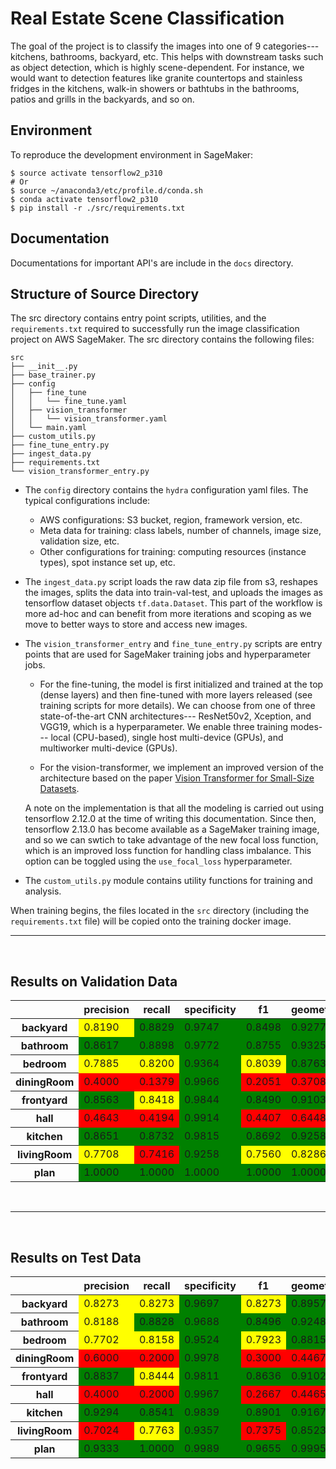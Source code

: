 # Real Estate Scene Classification

The goal of the project is to classify the images into one of 9 categories--- kitchens, bathrooms, backyard, etc. This helps with downstream tasks such as object detection, which is highly scene-dependent. For instance, we would want to detection features like granite countertops and stainless fridges in the kitchens, walk-in showers or bathtubs in the bathrooms, patios and grills in the backyards, and so on.

## Environment

To reproduce the development environment in SageMaker:

```
$ source activate tensorflow2_p310
# Or
$ source ~/anaconda3/etc/profile.d/conda.sh
$ conda activate tensorflow2_p310
$ pip install -r ./src/requirements.txt
``` 

## Documentation

Documentations for important API's are include in the `docs` directory.

## Structure of Source Directory

The src directory contains entry point scripts, utilities, and the `requirements.txt` required to successfully run the image classification project on AWS SageMaker. The src directory contains the following files:

```
src
├── __init__.py
├── base_trainer.py
├── config
│   ├── fine_tune
│   │   └── fine_tune.yaml
│   ├── vision_transformer
│   │   └── vision_transformer.yaml
│   └── main.yaml
├── custom_utils.py
├── fine_tune_entry.py
├── ingest_data.py
├── requirements.txt
└── vision_transformer_entry.py
```

* The `config` directory contains the `hydra` configuration yaml files. The typical configurations include:

    - AWS configurations: S3 bucket, region, framework version, etc.
    - Meta data for training: class labels, number of channels, image size, validation size, etc.
    - Other configurations for training: computing resources (instance types), spot instance set up, etc.
 
* The `ingest_data.py` script loads the raw data zip file from s3, reshapes the images, splits the data into train-val-test, and uploads the images as tensorflow dataset objects `tf.data.Dataset`. This part of the workflow is more ad-hoc and can benefit from more iterations and scoping as we move to better ways to store and access new images.

* The `vision_transformer_entry` and `fine_tune_entry.py` scripts are entry points that are used for SageMaker training jobs and hyperparameter jobs.

    - For the fine-tuning, the model is first initialized and trained at the top (dense layers) and then fine-tuned with more layers released (see training scripts for more details). We can choose from one of three state-of-the-art CNN architectures--- ResNet50v2, Xception, and VGG19, which is a hyperparameter. We enable three training modes--- local (CPU-based), single host multi-device (GPUs), and multiworker multi-device (GPUs).

    - For the vision-transformer, we implement an improved version of the architecture based on the paper [Vision Transformer for Small-Size Datasets](https://arxiv.org/abs/2112.13492v1).
 
    A note on the implementation is that all the modeling is carried out using tensorflow 2.12.0 at the time of writing this documentation. Since then, tensorflow 2.13.0 has become available as a SageMaker training image, and so we can swtich to take advantage of the new focal loss function, which is an improved loss function for handling class imbalance. This option can be toggled using the `use_focal_loss` hyperparameter.

* The `custom_utils.py` module contains utility functions for training and analysis.

When training begins, the files located in the `src` directory (including the `requirements.txt` file) will be copied onto the training docker image.

---

&nbsp;

## Results on Validation Data

<table id="T_3ed56_">
  <thead>
    <tr>
      <th class="blank level0">&nbsp;</th>
      <th class="col_heading level0 col0">precision</th>
      <th class="col_heading level0 col1">recall</th>
      <th class="col_heading level0 col2">specificity</th>
      <th class="col_heading level0 col3">f1</th>
      <th class="col_heading level0 col4">geometric_mean</th>
      <th class="col_heading level0 col5">index_balanced_accuracy</th>
      <th class="col_heading level0 col6">support</th>
    </tr>
  </thead>
  <tbody>
    <tr>
      <th id="T_3ed56_level0_row0" class="row_heading level0 row0">backyard</th>
      <td id="T_3ed56_row0_col0" class="data row0 col0" style="background-color:yellow;">0.8190</td>
      <td id="T_3ed56_row0_col1" class="data row0 col1" style="background-color:green;">0.8829</td>
      <td id="T_3ed56_row0_col2" class="data row0 col2" style="background-color:green;">0.9747</td>
      <td id="T_3ed56_row0_col3" class="data row0 col3" style="background-color:green;">0.8498</td>
      <td id="T_3ed56_row0_col4" class="data row0 col4" style="background-color:green;">0.9277</td>
      <td id="T_3ed56_row0_col5" class="data row0 col5" style="background-color:green;">0.8527</td>
      <td id="T_3ed56_row0_col6" class="data row0 col6">205.0</td>
    </tr>
    <tr>
      <th id="T_3ed56_level0_row1" class="row_heading level0 row1">bathroom</th>
      <td id="T_3ed56_row1_col0" class="data row1 col0" style="background-color:green;">0.8617</td>
      <td id="T_3ed56_row1_col1" class="data row1 col1" style="background-color:green;">0.8898</td>
      <td id="T_3ed56_row1_col2" class="data row1 col2" style="background-color:green;">0.9772</td>
      <td id="T_3ed56_row1_col3" class="data row1 col3" style="background-color:green;">0.8755</td>
      <td id="T_3ed56_row1_col4" class="data row1 col4" style="background-color:green;">0.9325</td>
      <td id="T_3ed56_row1_col5" class="data row1 col5" style="background-color:green;">0.8619</td>
      <td id="T_3ed56_row1_col6" class="data row1 col6">245.0</td>
    </tr>
    <tr>
      <th id="T_3ed56_level0_row2" class="row_heading level0 row2">bedroom</th>
      <td id="T_3ed56_row2_col0" class="data row2 col0" style="background-color:yellow;">0.7885</td>
      <td id="T_3ed56_row2_col1" class="data row2 col1" style="background-color:yellow;">0.8200</td>
      <td id="T_3ed56_row2_col2" class="data row2 col2" style="background-color:green;">0.9364</td>
      <td id="T_3ed56_row2_col3" class="data row2 col3" style="background-color:yellow;">0.8039</td>
      <td id="T_3ed56_row2_col4" class="data row2 col4" style="background-color:green;">0.8763</td>
      <td id="T_3ed56_row2_col5" class="data row2 col5" style="background-color:yellow;">0.7589</td>
      <td id="T_3ed56_row2_col6" class="data row2 col6">400.0</td>
    </tr>
    <tr>
      <th id="T_3ed56_level0_row3" class="row_heading level0 row3">diningRoom</th>
      <td id="T_3ed56_row3_col0" class="data row3 col0" style="background-color:red;">0.4000</td>
      <td id="T_3ed56_row3_col1" class="data row3 col1" style="background-color:red;">0.1379</td>
      <td id="T_3ed56_row3_col2" class="data row3 col2" style="background-color:green;">0.9966</td>
      <td id="T_3ed56_row3_col3" class="data row3 col3" style="background-color:red;">0.2051</td>
      <td id="T_3ed56_row3_col4" class="data row3 col4" style="background-color:red;">0.3708</td>
      <td id="T_3ed56_row3_col5" class="data row3 col5" style="background-color:red;">0.1257</td>
      <td id="T_3ed56_row3_col6" class="data row3 col6">29.0</td>
    </tr>
    <tr>
      <th id="T_3ed56_level0_row4" class="row_heading level0 row4">frontyard</th>
      <td id="T_3ed56_row4_col0" class="data row4 col0" style="background-color:green;">0.8563</td>
      <td id="T_3ed56_row4_col1" class="data row4 col1" style="background-color:yellow;">0.8418</td>
      <td id="T_3ed56_row4_col2" class="data row4 col2" style="background-color:green;">0.9844</td>
      <td id="T_3ed56_row4_col3" class="data row4 col3" style="background-color:green;">0.8490</td>
      <td id="T_3ed56_row4_col4" class="data row4 col4" style="background-color:green;">0.9103</td>
      <td id="T_3ed56_row4_col5" class="data row4 col5" style="background-color:yellow;">0.8169</td>
      <td id="T_3ed56_row4_col6" class="data row4 col6">177.0</td>
    </tr>
    <tr>
      <th id="T_3ed56_level0_row5" class="row_heading level0 row5">hall</th>
      <td id="T_3ed56_row5_col0" class="data row5 col0" style="background-color:red;">0.4643</td>
      <td id="T_3ed56_row5_col1" class="data row5 col1" style="background-color:red;">0.4194</td>
      <td id="T_3ed56_row5_col2" class="data row5 col2" style="background-color:green;">0.9914</td>
      <td id="T_3ed56_row5_col3" class="data row5 col3" style="background-color:red;">0.4407</td>
      <td id="T_3ed56_row5_col4" class="data row5 col4" style="background-color:red;">0.6448</td>
      <td id="T_3ed56_row5_col5" class="data row5 col5" style="background-color:red;">0.3920</td>
      <td id="T_3ed56_row5_col6" class="data row5 col6">31.0</td>
    </tr>
    <tr>
      <th id="T_3ed56_level0_row6" class="row_heading level0 row6">kitchen</th>
      <td id="T_3ed56_row6_col0" class="data row6 col0" style="background-color:green;">0.8651</td>
      <td id="T_3ed56_row6_col1" class="data row6 col1" style="background-color:green;">0.8732</td>
      <td id="T_3ed56_row6_col2" class="data row6 col2" style="background-color:green;">0.9815</td>
      <td id="T_3ed56_row6_col3" class="data row6 col3" style="background-color:green;">0.8692</td>
      <td id="T_3ed56_row6_col4" class="data row6 col4" style="background-color:green;">0.9258</td>
      <td id="T_3ed56_row6_col5" class="data row6 col5" style="background-color:green;">0.8478</td>
      <td id="T_3ed56_row6_col6" class="data row6 col6">213.0</td>
    </tr>
    <tr>
      <th id="T_3ed56_level0_row7" class="row_heading level0 row7">livingRoom</th>
      <td id="T_3ed56_row7_col0" class="data row7 col0" style="background-color:yellow;">0.7708</td>
      <td id="T_3ed56_row7_col1" class="data row7 col1" style="background-color:red;">0.7416</td>
      <td id="T_3ed56_row7_col2" class="data row7 col2" style="background-color:green;">0.9258</td>
      <td id="T_3ed56_row7_col3" class="data row7 col3" style="background-color:yellow;">0.7560</td>
      <td id="T_3ed56_row7_col4" class="data row7 col4" style="background-color:yellow;">0.8286</td>
      <td id="T_3ed56_row7_col5" class="data row7 col5" style="background-color:red;">0.6740</td>
      <td id="T_3ed56_row7_col6" class="data row7 col6">449.0</td>
    </tr>
    <tr>
      <th id="T_3ed56_level0_row8" class="row_heading level0 row8">plan</th>
      <td id="T_3ed56_row8_col0" class="data row8 col0" style="background-color:green;">1.0000</td>
      <td id="T_3ed56_row8_col1" class="data row8 col1" style="background-color:green;">1.0000</td>
      <td id="T_3ed56_row8_col2" class="data row8 col2" style="background-color:green;">1.0000</td>
      <td id="T_3ed56_row8_col3" class="data row8 col3" style="background-color:green;">1.0000</td>
      <td id="T_3ed56_row8_col4" class="data row8 col4" style="background-color:green;">1.0000</td>
      <td id="T_3ed56_row8_col5" class="data row8 col5" style="background-color:green;">1.0000</td>
      <td id="T_3ed56_row8_col6" class="data row8 col6">34.0</td>
    </tr>
  </tbody>
</table>

&nbsp;

---

&nbsp;

## Results on Test Data

<table id="T_test">
  <thead>
    <tr>
      <th class="blank level0">&nbsp;</th>
      <th class="col_heading level0 col0">precision</th>
      <th class="col_heading level0 col1">recall</th>
      <th class="col_heading level0 col2">specificity</th>
      <th class="col_heading level0 col3">f1</th>
      <th class="col_heading level0 col4">geometric_mean</th>
      <th class="col_heading level0 col5">index_balanced_accuracy</th>
      <th class="col_heading level0 col6">support</th>
    </tr>
  </thead>
  <tbody>
    <tr>
      <th id="T_test_level0_row0" class="row_heading level0 row0">backyard</th>
      <td id="T_test_row0_col0" class="data row0 col0" style="background-color:yellow;">0.8273</td>
      <td id="T_test_row0_col1" class="data row0 col1" style="background-color:yellow;">0.8273</td>
      <td id="T_test_row0_col2" class="data row0 col2" style="background-color:green;">0.9697</td>
      <td id="T_test_row0_col3" class="data row0 col3" style="background-color:yellow;">0.8273</td>
      <td id="T_test_row0_col4" class="data row0 col4" style="background-color:green;">0.8957</td>
      <td id="T_test_row0_col5" class="data row0 col5" style="background-color:yellow;">0.7908</td>
      <td id="T_test_row0_col6" class="data row0 col6">139.0</td>
    </tr>
    <tr>
      <th id="T_test_level0_row1" class="row_heading level0 row1">bathroom</th>
      <td id="T_test_row1_col0" class="data row1 col0" style="background-color:yellow;">0.8188</td>
      <td id="T_test_row1_col1" class="data row1 col1" style="background-color:green;">0.8828</td>
      <td id="T_test_row1_col2" class="data row1 col2" style="background-color:green;">0.9688</td>
      <td id="T_test_row1_col3" class="data row1 col3" style="background-color:green;">0.8496</td>
      <td id="T_test_row1_col4" class="data row1 col4" style="background-color:green;">0.9248</td>
      <td id="T_test_row1_col5" class="data row1 col5" style="background-color:green;">0.8479</td>
      <td id="T_test_row1_col6" class="data row1 col6">128.0</td>
    </tr>
    <tr>
      <th id="T_test_level0_row2" class="row_heading level0 row2">bedroom</th>
      <td id="T_test_row2_col0" class="data row2 col0" style="background-color:yellow;">0.7702</td>
      <td id="T_test_row2_col1" class="data row2 col1" style="background-color:yellow;">0.8158</td>
      <td id="T_test_row2_col2" class="data row2 col2" style="background-color:green;">0.9524</td>
      <td id="T_test_row2_col3" class="data row2 col3" style="background-color:yellow;">0.7923</td>
      <td id="T_test_row2_col4" class="data row2 col4" style="background-color:green;">0.8815</td>
      <td id="T_test_row2_col5" class="data row2 col5" style="background-color:yellow;">0.7664</td>
      <td id="T_test_row2_col6" class="data row2 col6">152.0</td>
    </tr>
    <tr>
      <th id="T_test_level0_row3" class="row_heading level0 row3">diningRoom</th>
      <td id="T_test_row3_col0" class="data row3 col0" style="background-color:red;">0.6000</td>
      <td id="T_test_row3_col1" class="data row3 col1" style="background-color:red;">0.2000</td>
      <td id="T_test_row3_col2" class="data row3 col2" style="background-color:green;">0.9978</td>
      <td id="T_test_row3_col3" class="data row3 col3" style="background-color:red;">0.3000</td>
      <td id="T_test_row3_col4" class="data row3 col4" style="background-color:red;">0.4467</td>
      <td id="T_test_row3_col5" class="data row3 col5" style="background-color:red;">0.1836</td>
      <td id="T_test_row3_col6" class="data row3 col6">15.0</td>
    </tr>
    <tr>
      <th id="T_test_level0_row4" class="row_heading level0 row4">frontyard</th>
      <td id="T_test_row4_col0" class="data row4 col0" style="background-color:green;">0.8837</td>
      <td id="T_test_row4_col1" class="data row4 col1" style="background-color:yellow;">0.8444</td>
      <td id="T_test_row4_col2" class="data row4 col2" style="background-color:green;">0.9811</td>
      <td id="T_test_row4_col3" class="data row4 col3" style="background-color:green;">0.8636</td>
      <td id="T_test_row4_col4" class="data row4 col4" style="background-color:green;">0.9102</td>
      <td id="T_test_row4_col5" class="data row4 col5" style="background-color:yellow;">0.8172</td>
      <td id="T_test_row4_col6" class="data row4 col6">135.0</td>
    </tr>
    <tr>
      <th id="T_test_level0_row5" class="row_heading level0 row5">hall</th>
      <td id="T_test_row5_col0" class="data row5 col0" style="background-color:red;">0.4000</td>
      <td id="T_test_row5_col1" class="data row5 col1" style="background-color:red;">0.2000</td>
      <td id="T_test_row5_col2" class="data row5 col2" style="background-color:green;">0.9967</td>
      <td id="T_test_row5_col3" class="data row5 col3" style="background-color:red;">0.2667</td>
      <td id="T_test_row5_col4" class="data row5 col4" style="background-color:red;">0.4465</td>
      <td id="T_test_row5_col5" class="data row5 col5" style="background-color:red;">0.1835</td>
      <td id="T_test_row5_col6" class="data row5 col6">10.0</td>
    </tr>
    <tr>
      <th id="T_test_level0_row6" class="row_heading level0 row6">kitchen</th>
      <td id="T_test_row6_col0" class="data row6 col0" style="background-color:green;">0.9294</td>
      <td id="T_test_row6_col1" class="data row6 col1" style="background-color:green;">0.8541</td>
      <td id="T_test_row6_col2" class="data row6 col2" style="background-color:green;">0.9839</td>
      <td id="T_test_row6_col3" class="data row6 col3" style="background-color:green;">0.8901</td>
      <td id="T_test_row6_col4" class="data row6 col4" style="background-color:green;">0.9167</td>
      <td id="T_test_row6_col5" class="data row6 col5" style="background-color:yellow;">0.8294</td>
      <td id="T_test_row6_col6" class="data row6 col6">185.0</td>
    </tr>
    <tr>
      <th id="T_test_level0_row7" class="row_heading level0 row7">livingRoom</th>
      <td id="T_test_row7_col0" class="data row7 col0" style="background-color:red;">0.7024</td>
      <td id="T_test_row7_col1" class="data row7 col1" style="background-color:yellow;">0.7763</td>
      <td id="T_test_row7_col2" class="data row7 col2" style="background-color:green;">0.9357</td>
      <td id="T_test_row7_col3" class="data row7 col3" style="background-color:red;">0.7375</td>
      <td id="T_test_row7_col4" class="data row7 col4" style="background-color:green;">0.8523</td>
      <td id="T_test_row7_col5" class="data row7 col5" style="background-color:red;">0.7148</td>
      <td id="T_test_row7_col6" class="data row7 col6">152.0</td>
    </tr>
    <tr>
      <th id="T_test_level0_row8" class="row_heading level0 row8">plan</th>
      <td id="T_test_row8_col0" class="data row8 col0" style="background-color:green;">0.9333</td>
      <td id="T_test_row8_col1" class="data row8 col1" style="background-color:green;">1.0000</td>
      <td id="T_test_row8_col2" class="data row8 col2" style="background-color:green;">0.9989</td>
      <td id="T_test_row8_col3" class="data row8 col3" style="background-color:green;">0.9655</td>
      <td id="T_test_row8_col4" class="data row8 col4" style="background-color:green;">0.9995</td>
      <td id="T_test_row8_col5" class="data row8 col5" style="background-color:green;">0.9990</td>
      <td id="T_test_row8_col6" class="data row8 col6">14.0</td>
    </tr>
  </tbody>
</table>